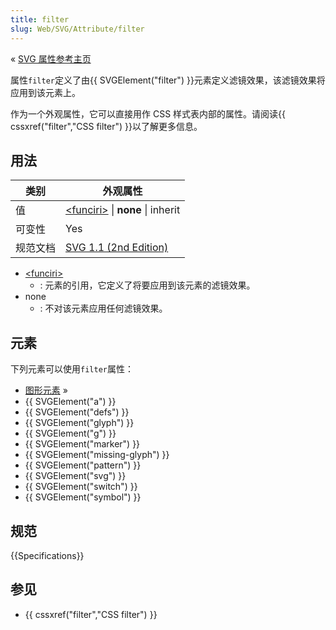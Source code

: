 ```yaml
---
title: filter
slug: Web/SVG/Attribute/filter
---
```


« [SVG 属性参考主页](/zh-CN/SVG/Attribute)

属性`filter`定义了由{{ SVGElement("filter") }}元素定义滤镜效果，该滤镜效果将应用到该元素上。

作为一个外观属性，它可以直接用作 CSS 样式表内部的属性。请阅读{{ cssxref("filter","CSS filter") }}以了解更多信息。

## 用法

| 类别     | 外观属性                                                                        |
| -------- | ------------------------------------------------------------------------------- |
| 值       | [\<funciri>](/zh-CN/Web/SVG/Content_type#FuncIRI) \| **none** \| inherit                |
| 可变性   | Yes                                                                             |
| 规范文档 | [SVG 1.1 (2nd Edition)](http://www.w3.org/TR/SVG11/filters.html#FilterProperty) |

- [\<funciri>](/zh-CN/Web/SVG/Content_type#FuncIRI)
  - : 元素的引用，它定义了将要应用到该元素的滤镜效果。
- none
  - : 不对该元素应用任何滤镜效果。

## 元素

下列元素可以使用`filter`属性：

- [图形元素](/zh-CN/SVG/Element#Graphics_elements) »
- {{ SVGElement("a") }}
- {{ SVGElement("defs") }}
- {{ SVGElement("glyph") }}
- {{ SVGElement("g") }}
- {{ SVGElement("marker") }}
- {{ SVGElement("missing-glyph") }}
- {{ SVGElement("pattern") }}
- {{ SVGElement("svg") }}
- {{ SVGElement("switch") }}
- {{ SVGElement("symbol") }}

## 规范

{{Specifications}}

## 参见

- {{ cssxref("filter","CSS filter") }}
